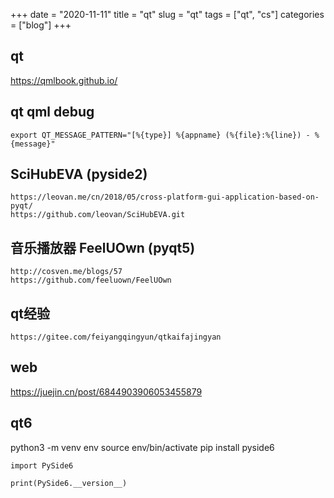 +++ 
date = "2020-11-11"
title = "qt"
slug = "qt" 
tags = ["qt", "cs"]
categories = ["blog"]
+++

## qt
https://qmlbook.github.io/

## qt qml debug
```
export QT_MESSAGE_PATTERN="[%{type}] %{appname} (%{file}:%{line}) - %{message}"
```

## SciHubEVA (pyside2)
```
https://leovan.me/cn/2018/05/cross-platform-gui-application-based-on-pyqt/
https://github.com/leovan/SciHubEVA.git
``` 

## 音乐播放器 FeelUOwn (pyqt5)
```
http://cosven.me/blogs/57
https://github.com/feeluown/FeelUOwn
```

## qt经验
```
https://gitee.com/feiyangqingyun/qtkaifajingyan
```

## web
https://juejin.cn/post/6844903906053455879


## qt6

python3 -m venv env
source env/bin/activate
pip install pyside6

```
import PySide6

print(PySide6.__version__)
```
